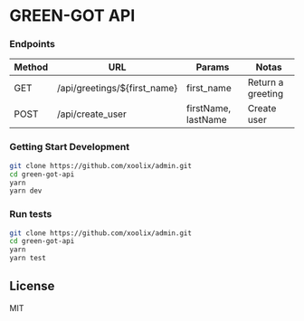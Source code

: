 # GREEN-GOT API

### Endpoints

| Method | URL                          | Params              | Notas             |
| ------ | ---------------------------- | ------------------- | ----------------- |
| GET    | /api/greetings/${first_name} | first_name          | Return a greeting |
| POST   | /api/create_user             | firstName, lastName | Create user       |

### Getting Start Development

```bash
git clone https://github.com/xoolix/admin.git
cd green-got-api
yarn
yarn dev
```

### Run tests

```bash
git clone https://github.com/xoolix/admin.git
cd green-got-api
yarn
yarn test
```

## License

MIT